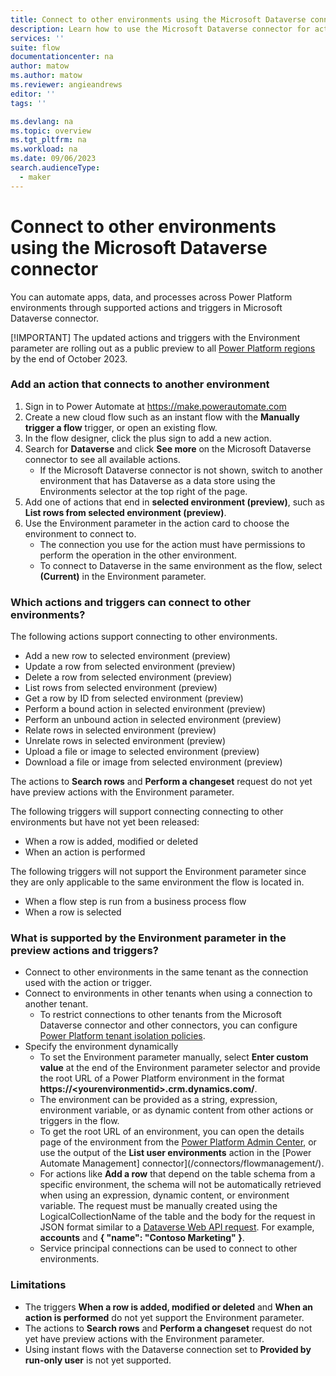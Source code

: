 ```yaml
---
title: Connect to other environments using the Microsoft Dataverse connector | Microsoft Docs
description: Learn how to use the Microsoft Dataverse connector for actions and triggers across Power Platform environments.
services: ''
suite: flow
documentationcenter: na
author: matow
ms.author: matow
ms.reviewer: angieandrews
editor: ''
tags: ''

ms.devlang: na
ms.topic: overview
ms.tgt_pltfrm: na
ms.workload: na
ms.date: 09/06/2023
search.audienceType: 
  - maker
---
```


# Connect to other environments using the Microsoft Dataverse connector

You can automate apps, data, and processes across Power Platform environments through supported actions and triggers in Microsoft Dataverse connector. 

[!IMPORTANT]
The updated actions and triggers with the Environment parameter are rolling out as a public preview to all [Power Platform regions](/power-automate/regions-overview) by the end of October 2023.

### Add an action that connects to another environment

1. Sign in to Power Automate at https://make.powerautomate.com 
2. Create a new cloud flow such as an instant flow with the **Manually trigger a flow** trigger, or open an existing flow.
3. In the flow designer, click the plus sign to add a new action.
4. Search for **Dataverse** and click **See more** on the Microsoft Dataverse connector to see all available actions. 
   * If the Microsoft Dataverse connector is not shown, switch to another environment that has Dataverse as a data store using the Environments selector at the top right of the page.
5. Add one of actions that end in **selected environment (preview)**, such as **List rows from selected environment (preview)**.
6. Use the Environment parameter in the action card to choose the environment to connect to. 
   * The connection you use for the action must have permissions to perform the operation in the other environment. 
   * To connect to Dataverse in the same environment as the flow, select **(Current)** in the Environment parameter.

### Which actions and triggers can connect to other environments?
The following actions support connecting to other environments.

* Add a new row to selected environment (preview)
* Update a row from selected environment (preview)
* Delete a row from selected environment (preview)
* List rows from selected environment (preview)
* Get a row by ID from selected environment (preview)
* Perform a bound action in selected environment (preview)
* Perform an unbound action in selected environment (preview)
* Relate rows in selected environment (preview)
* Unrelate rows in selected environment (preview)
* Upload a file or image to selected environment (preview)
* Download a file or image from selected environment (preview)

The actions to **Search rows** and **Perform a changeset** request do not yet have preview actions with the Environment parameter.

The following triggers will support connecting connecting to other environments but have not yet been released: 

* When a row is added, modified or deleted
* When an action is performed

The following triggers will not support the Environment parameter since they are only applicable to the same environment the flow is located in. 
* When a flow step is run from a business process flow
* When a row is selected

### What is supported by the Environment parameter in the preview actions and triggers?
* Connect to other environments in the same tenant as the connection used with the action or trigger.
* Connect to environments in other tenants when using a connection to another tenant.
  * To restrict connections to other tenants from the Microsoft Dataverse connector and other connectors, you can configure [Power Platform tenant isolation policies](/power-platform/admin/cross-tenant-restrictions).
* Specify the environment dynamically 
  * To set the Environment parameter manually, select **Enter custom value** at the end of the Environment parameter selector and provide the root URL of a Power Platform environment in the format **https://\<yourenvironmentid\>.crm.dynamics.com/**. 
  * The environment can be provided as a string, expression, environment variable, or as dynamic content from other actions or triggers in the flow.
  * To get the root URL of an environment, you can open the details page of the environment from the [Power Platform Admin Center](https://admin.powerplatform.com), or use the output of the **List user environments** action in the [Power Automate Management] connector](/connectors/flowmanagement/).
  * For actions like **Add a row** that depend on the table schema from a specific environment, the schema will not be automatically retrieved when using an expression, dynamic content, or environment variable. The request must be manually created using the LogicalCollectionName of the table and the body for the request in JSON format similar to a [Dataverse Web API request](/power-apps/developer/data-platform/webapi/create-entity-web-api). For example, **accounts** and  **{ "name": "Contoso Marketing" }**.
  * Service principal connections can be used to connect to other environments. 

### Limitations
* The triggers **When a row is added, modified or deleted** and **When an action is performed** do not yet support the Environment parameter. 
* The actions to **Search rows** and **Perform a changeset** request do not yet have preview actions with the Environment parameter. 
* Using instant flows with the Dataverse connection set to **Provided by run-only user** is not yet supported.